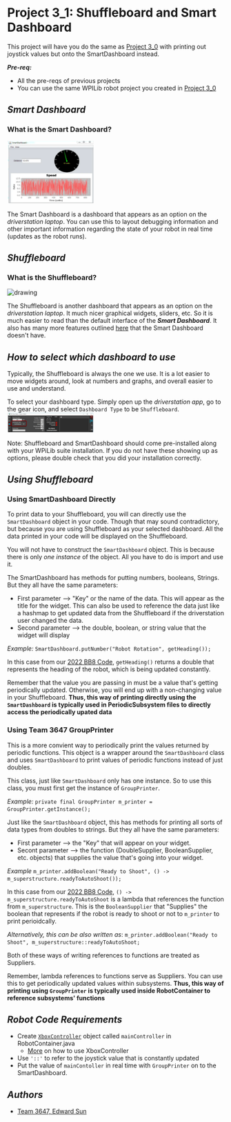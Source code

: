 # Project 3_1: Shuffleboard and Smart Dashboard 
This project will have you do the same as [Project 3_0](https://classroom.github.com/a/J7wVph9D) with printing out joystick values but onto the SmartDashboard instead.

***Pre-req:***
- All the pre-reqs of previous projects
- You can use the same WPILib robot project you created in [Project 3_0](https://classroom.github.com/a/J7wVph9D)

## ***Smart Dashboard***
### What is the Smart Dashboard? ###
<img src="images/SmartDashboard.png" alt="drawing" width="200"/>

The Smart Dashboard is a dashboard that appears as an option on the *driverstation laptop*. You can use this to layout debugging information and other important information regarding the state of your robot in real time (updates as the robot runs).

## ***Shuffleboard***
### What is the Shuffleboard? ###
<img src="Shuffleboard.png\" alt="drawing" width="200"/>

The Shuffleboard is another dashboard that appears as an option on the *driverstation laptop*.  It much nicer graphical widgets, sliders, etc. So it is much easier to read than the default interface of the ***Smart Dashboard***. It also has many more features outlined [here]() that the Smart Dashboard doesn't have. 

## ***How to select which dashboard to use***
Typically, the Shuffleboard is always the one we use. It is a lot easier to move widgets around, look at numbers and graphs, and overall easier to use and understand.

To select your dashboard type. Simply open up the *driverstation app*, go to the gear icon, and select `Dashboard Type` to be `Shuffleboard`. 
<img src="images/Driverstation.png" alt="drawing" width="200"/>

Note: Shuffleboard and SmartDashboard should come pre-installed along with your WPiLib suite installation. If you do not have these showing up as options, please double check that you did your installation correctly. 

## ***Using Shuffleboard***
### Using SmartDashboard Directly
To print data to your Shuffleboard, you will can directly use the `SmartDashboard` object in your code. Though that may sound contradictory, but because you are using Shuffleboard as your selected dashboard. All the data printed in your code will be displayed on the Shuffleboard. 

You will not have to construct the `SmartDashboard` object. This is because there is only *one instance* of the object. All you have to do is import and use it. 

The SmartDashboard has methods for putting numbers, booleans, Strings. But they all have the same parameters:
- First parameter --> "Key" or the name of the data. This will appear as the title for the widget. This can also be used to reference the data just like a hashmap to get updated data from the Shuffleboard if the driverstation user changed the data. 
- Second parameter --> the double, boolean, or string value that the widget will display

*Example:*
`SmartDashboard.putNumber("Robot Rotation", getHeading());`

In this case from our [2022 BB8 Code](https://github.com/MillenniumFalcons/2022-RapidReact-BB8/blob/main/src/main/java/team3647/frc2022/subsystems/SwerveDrive.java#L112), `getHeading()` returns a double that represents the heading of the robot, which is being updated constantly. 

Remember that the value you are passing in must be a value that's getting periodically updated. Otherwise, you will end up with a non-changing value in your Shuffleboard. **Thus, this way of printing directly using the `SmartDashboard` is typically used in PeriodicSubsystem files to directly access the periodically upated data**

### Using Team 3647 GroupPrinter
This is a more convient way to periodically print the values returned by periodic functions. This object is a wrapper around the `SmartDashboard` class and uses `SmartDashboard` to print values of periodic functions instead of just doubles.

This class, just like `SmartDashboard` only has one instance. So to use this class, you must first get the instance of `GroupPrinter`.

*Example:*
`private final GroupPrinter m_printer = GroupPrinter.getInstance();`

Just like the `SmartDashboard` object, this has methods for printing all sorts of data types from doubles to strings. But they all have the same parameters:
- First parameter --> the "Key" that will appear on your widget. 
- Secont parameter --> the function (DoubleSupplier, BooleanSupplier, etc. objects) that supplies the value that's going into your widget.

*Example*
`m_printer.addBoolean("Ready to Shoot", () -> m_superstructure.readyToAutoShoot());`

In this case from our [2022 BB8 Code](https://github.com/MillenniumFalcons/2022-RapidReact-BB8/blob/main/src/main/java/team3647/frc2022/robot/RobotContainer.java#L180), `() -> m_superstructure.readyToAutoShoot` is a lambda that references the function from `m_superstructure`. This is the `BooleanSupplier` that "Supplies" the boolean that represents if the robot is ready to shoot or not to `m_printer` to print perioidcally. 

*Alternatively, this can be also written as*:
`m_printer.addBoolean("Ready to Shoot", m_superstructure::readyToAutoShoot;`

Both of these ways of writing references to functions are treated as Suppliers. 

Remember, lambda references to functions serve as Suppliers. You can use this to get periodically updated values within subsystems. **Thus, this way of printing using `GroupPrinter` is typically used inside RobotContainer to reference subsystems' functions**

## ***Robot Code Requirements***

- Create [`XboxController`](https://docs.wpilib.org/en/stable/docs/software/basic-programming/joystick.html?highlight=xboxcontroller#xboxcontroller-class) object called `mainController` in RobotContainer.java
	- [More](https://github.com/MillenniumFalcons/2022-RapidReact/blob/main/src/main/java/team3647/lib/inputs/Joysticks.java) on how to use XboxController
- Use `'::'` to refer to the joystick value that is constantly updated
- Put the value of `mainContoller` in real time with `GroupPrinter` on to the SmartDashboard. 

## ***Authors***
- [Team 3647, Edward Sun](https://github.com/EdwardoSunny)











